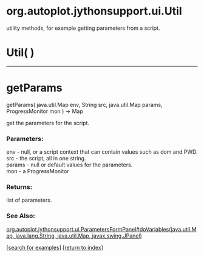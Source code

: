 # org.autoplot.jythonsupport.ui.Util

utility methods, for example getting parameters from a script.

# Util( )


***
<a name="getParams"></a>
# getParams
getParams( java.util.Map env, String src, java.util.Map params, ProgressMonitor mon ) &rarr; Map

get the parameters for the script.

### Parameters:
env - null, or a script context that can contain values such as dom and PWD.
<br>src - the script, all in one string.
<br>params - null or default values for the parameters.
<br>mon - a ProgressMonitor

### Returns:
list of parameters.
### See Also:
<a href='https://git.uiowa.edu/jbf/autoplot/-/blob/master/doc/org/autoplot/jythonsupport/ui/ParametersFormPanel.md#doVariables'>org.autoplot.jythonsupport.ui.ParametersFormPanel#doVariables(java.util.Map, java.lang.String, java.util.Map, javax.swing.JPanel)</a> <br>

<a href="https://github.com/autoplot/dev/search?q=getParams&unscoped_q=getParams">[search for examples]</a>
<a href="https://github.com/autoplot/documentation/blob/master/javadoc/index-all.md">[return to index]</a>

